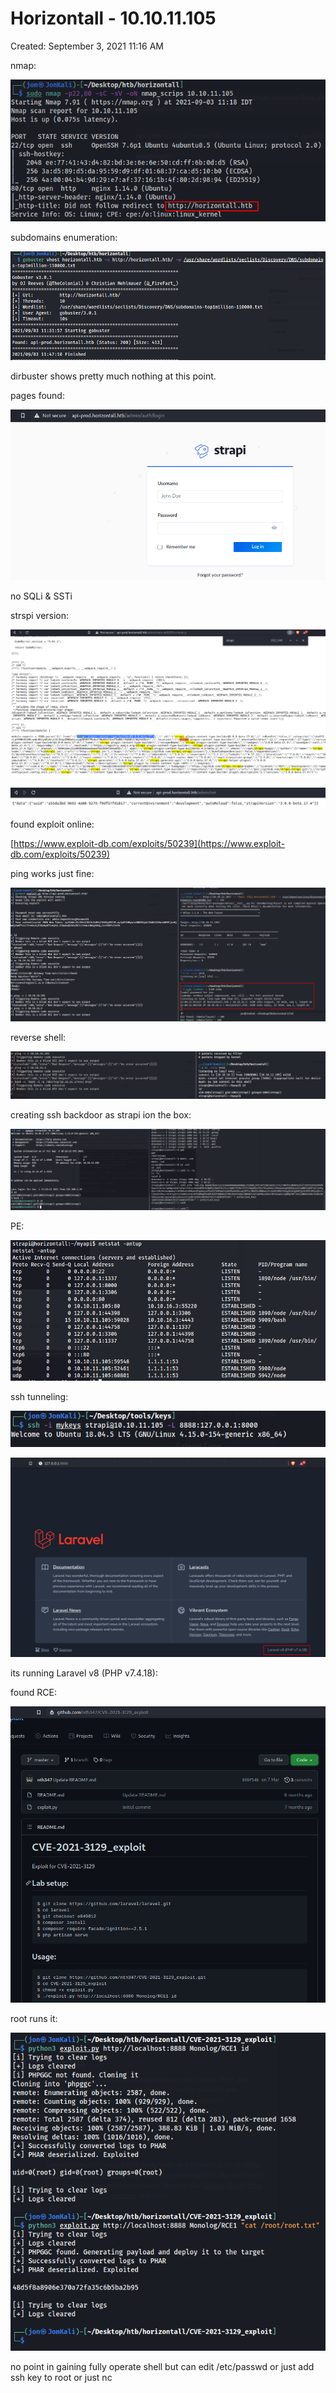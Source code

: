 # Horizontall - 10.10.11.105

Created: September 3, 2021 11:16 AM

nmap:

![Untitled](Horizontall%20-%2010%2010%2011%20105%20fe33352629394c0ca1e84fdb09b46b3a/Untitled.png)

subdomains enumeration:

![Untitled](Horizontall%20-%2010%2010%2011%20105%20fe33352629394c0ca1e84fdb09b46b3a/Untitled%201.png)

dirbuster shows pretty much nothing at this point.

pages found:

![Untitled](Horizontall%20-%2010%2010%2011%20105%20fe33352629394c0ca1e84fdb09b46b3a/Untitled%202.png)

no SQLi & SSTi

strspi version:

![Untitled](Horizontall%20-%2010%2010%2011%20105%20fe33352629394c0ca1e84fdb09b46b3a/Untitled%203.png)

![Untitled](Horizontall%20-%2010%2010%2011%20105%20fe33352629394c0ca1e84fdb09b46b3a/Untitled%204.png)

found exploit online:

[https://www.exploit-db.com/exploits/50239](https://www.exploit-db.com/exploits/50239)

ping works just fine:

![Untitled](Horizontall%20-%2010%2010%2011%20105%20fe33352629394c0ca1e84fdb09b46b3a/Untitled%205.png)

reverse shell:

![Untitled](Horizontall%20-%2010%2010%2011%20105%20fe33352629394c0ca1e84fdb09b46b3a/Untitled%206.png)

creating ssh backdoor as strapi ion the box:

![Untitled](Horizontall%20-%2010%2010%2011%20105%20fe33352629394c0ca1e84fdb09b46b3a/Untitled%207.png)

PE:

![Untitled](Horizontall%20-%2010%2010%2011%20105%20fe33352629394c0ca1e84fdb09b46b3a/Untitled%208.png)

ssh tunneling:

![Untitled](Horizontall%20-%2010%2010%2011%20105%20fe33352629394c0ca1e84fdb09b46b3a/Untitled%209.png)

![Untitled](Horizontall%20-%2010%2010%2011%20105%20fe33352629394c0ca1e84fdb09b46b3a/Untitled%2010.png)

its running Laravel v8 (PHP v7.4.18):

found RCE:

![Untitled](Horizontall%20-%2010%2010%2011%20105%20fe33352629394c0ca1e84fdb09b46b3a/Untitled%2011.png)

root runs it:

![Untitled](Horizontall%20-%2010%2010%2011%20105%20fe33352629394c0ca1e84fdb09b46b3a/Untitled%2012.png)

no point in gaining fully operate shell but can edit /etc/passwd or just add ssh key to root or just nc